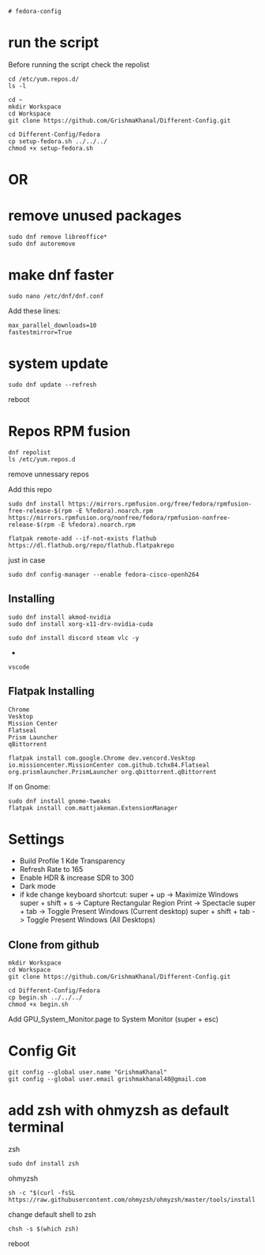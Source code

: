     # fedora-config

# run the script

Before running the script check the repolist

```
cd /etc/yum.repos.d/
ls -l
```

```
cd ~
mkdir Workspace
cd Workspace
git clone https://github.com/GrishmaKhanal/Different-Config.git
```

```
cd Different-Config/Fedora
cp setup-fedora.sh ../../../
chmod +x setup-fedora.sh
```

# OR
# remove unused packages

```
sudo dnf remove libreoffice*
sudo dnf autoremove
```

# make dnf faster

```
sudo nano /etc/dnf/dnf.conf
```

Add these lines:

```
max_parallel_downloads=10
fastestmirror=True
```

# system update

```
sudo dnf update --refresh
```

reboot


# Repos RPM fusion

```
dnf repolist
ls /etc/yum.repos.d
```
remove unnessary repos

Add this repo
```
sudo dnf install https://mirrors.rpmfusion.org/free/fedora/rpmfusion-free-release-$(rpm -E %fedora).noarch.rpm https://mirrors.rpmfusion.org/nonfree/fedora/rpmfusion-nonfree-release-$(rpm -E %fedora).noarch.rpm
```

```
flatpak remote-add --if-not-exists flathub https://dl.flathub.org/repo/flathub.flatpakrepo
```

just in case
```
sudo dnf config-manager --enable fedora-cisco-openh264
```

## Installing 
```
sudo dnf install akmod-nvidia
sudo dnf install xorg-x11-drv-nvidia-cuda
```

```
sudo dnf install discord steam vlc -y
```
+
```
vscode
```

## Flatpak Installing

```
Chrome
Vesktop
Mission Center
Flatseal
Prism Launcher
qBittorrent
```

```
flatpak install com.google.Chrome dev.vencord.Vesktop io.missioncenter.MissionCenter com.github.tchx84.Flatseal org.prismlauncher.PrismLauncher org.qbittorrent.qBittorrent
```

If on Gnome:

```
sudo dnf install gnome-tweaks
flatpak install com.mattjakeman.ExtensionManager
```


# Settings

- Build Profile 1 Kde Transparency
- Refresh Rate to 165
- Enable HDR & increase SDR to 300
- Dark mode
- if kde change keyboard shortcut:
    super + up -> Maximize Windows
    super + shift + s -> Capture Rectangular Region
    Print -> Spectacle
    super + tab -> Toggle Present Windows (Current desktop)
    super + shift + tab -> Toggle Present Windows (All Desktops)


## Clone from github
```
mkdir Workspace
cd Workspace
git clone https://github.com/GrishmaKhanal/Different-Config.git
```
```
cd Different-Config/Fedora
cp begin.sh ../../../
chmod +x begin.sh
```

Add GPU_System_Monitor.page to System Monitor (super + esc)


# Config Git
```
git config --global user.name "GrishmaKhanal"
git config --global user.email grishmakhanal48@gmail.com
```
# add zsh with ohmyzsh as default terminal

zsh

```
sudo dnf install zsh
```

ohmyzsh

```
sh -c "$(curl -fsSL https://raw.githubusercontent.com/ohmyzsh/ohmyzsh/master/tools/install.sh)"
```

change default shell to zsh

```
chsh -s $(which zsh)
```

reboot



